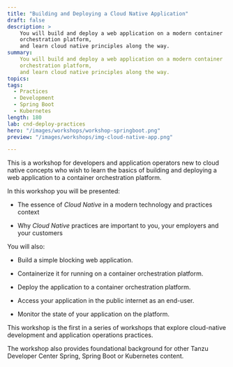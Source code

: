 ```yaml
---
title: "Building and Deploying a Cloud Native Application"
draft: false
description: >
    You will build and deploy a web application on a modern container
    orchestration platform,
    and learn cloud native principles along the way.
summary:
    You will build and deploy a web application on a modern container
    orchestration platform,
    and learn cloud native principles along the way.
topics:
tags:
  - Practices
  - Development
  - Spring Boot
  - Kubernetes
length: 180
lab: cnd-deploy-practices
hero: "/images/workshops/workshop-springboot.png"
preview: "/images/workshops/img-cloud-native-app.png"

---
```


This is a workshop for developers and application operators
new to cloud native concepts who wish to learn the basics of
building and deploying a web application to a container
orchestration platform.

In this workshop you will be presented:

-   The essence of *Cloud Native* in a modern technology
    and practices context

-   Why *Cloud Native* practices are important to you,
    your employers and your customers

You will also:

-   Build a simple blocking web application.

-   Containerize it for running on a container orchestration platform.

-   Deploy the application to a container orchestration platform.

-   Access your application in the public internet as an end-user.

-   Monitor the state of your application on the platform.

This workshop is the first in a series of workshops that explore
cloud-native development and application operations practices.

The workshop also provides foundational background for other Tanzu
Developer Center Spring, Spring Boot or Kubernetes content.
